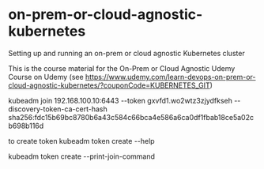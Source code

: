 # on-prem-or-cloud-agnostic-kubernetes
Setting up and running an on-prem or cloud agnostic Kubernetes cluster

This is the course material for the On-Prem or Cloud Agnostic Udemy Course on Udemy (see https://www.udemy.com/learn-devops-on-prem-or-cloud-agnostic-kubernetes/?couponCode=KUBERNETES_GIT)


kubeadm join 192.168.100.10:6443 --token gxvfd1.wo2wtz3zjydfkseh --discovery-token-ca-cert-hash sha256:fdc15b69bc8780b6a43c584c66bca4e586a6ca0df1fbab18ce5a02cb698b116d


to create token
kubeadm token create --help

kubeadm token create --print-join-command
